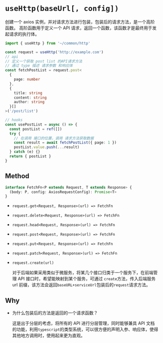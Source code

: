 # `useHttp(baseUrl[, config])`

创建一个 axios 实例，并对请求方法进行包装，包装后的请求方法，是一个高阶函数。
高阶函数用于定义一个 API 请求，返回一个函数，该函数才是最终用于发起请求的执行体。

```ts
import { useHttp } from '~/common/http'

const request = useHttp('http://example.com')
// api
// 定义一个获取 post list 的API请求方法
// 通过 type 描述 请求参数 和响应体
const fetchPostList = request.post<
  {
    page: number
  },
  {
    title: string
    content: string
    author: string
  }[]
>('/post/list')

// hooks
const usePostList = async () => {
  const postList = ref([])
  try {
    // 在调用 接口的位置，调用 请求方法获取数据
    const result = await fetchPostList({ page: 1 })
    postList.value.push(...result)
  } catch (e) {}
  return { postList }
}
```

## Method

```ts
interface FetchFn<P extends Request, T extends Response> {
  (body: P, config: AxiosRequestConfig): Promise<T>
}
```

- `request.get<Request, Response>(url) => FetchFn`
- `request.delete<Request, Response>(url) => FetchFn`
- `request.head<Request, Response>(url) => FetchFn`
- `request.post<Request, Response>(url) => FetchFn`
- `request.put<Request, Response>(url) => FetchFn`
- `request.patch<Request, Response>(url) => FetchFn`

- `request.create(url)`

  对于后端如果采用类似于微服务，将某几个接口归类于一个服务下，在前端管理 API 接口时，希望能映射到某个服务，可通过 `create`方法，传入后端服务 url 前缀，该方法会返回`baseURL+serviceUrl`包装后的`request`请求方法。

## Why

- 为什么包装后的方法是返回的一个请求函数？

  这是出于分层的考虑，将所有的 API 进行分层管理，同时能够兼具 API 文档的功能，利用`typescript`的类型系统，可以很方便的声明入参、响应体，使得其他地方调用时，使用起来更为直观。

